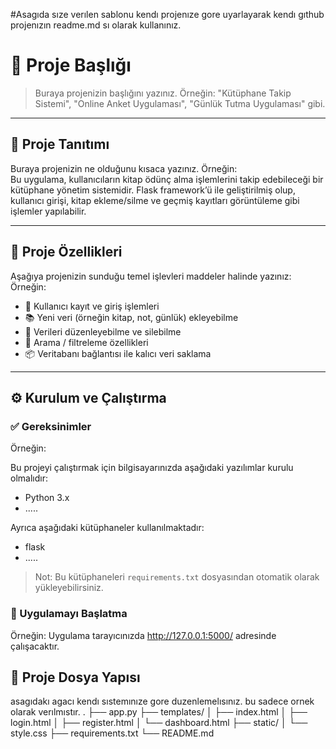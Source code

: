 #Asagıda sıze verılen sablonu kendı projenıze gore uyarlayarak kendı gıthub projenızın readme.md sı olarak kullanınız.


# 📌 Proje Başlığı

> Buraya projenizin başlığını yazınız. Örneğin: "Kütüphane Takip Sistemi", "Online Anket Uygulaması", "Günlük Tutma Uygulaması" gibi.

---

## 🧾 Proje Tanıtımı

Buraya projenizin ne olduğunu kısaca yazınız. Örneğin:  
Bu uygulama, kullanıcıların kitap ödünç alma işlemlerini takip edebileceği bir kütüphane yönetim sistemidir. Flask framework’ü ile geliştirilmiş olup, kullanıcı girişi, kitap ekleme/silme ve geçmiş kayıtları görüntüleme gibi işlemler yapılabilir.

---

## 🚀 Proje Özellikleri

Aşağıya projenizin sunduğu temel işlevleri maddeler halinde yazınız:
Örneğin:  
- 🔐 Kullanıcı kayıt ve giriş işlemleri
- 📚 Yeni veri (örneğin kitap, not, günlük) ekleyebilme
- 📝 Verileri düzenleyebilme ve silebilme
- 🔎 Arama / filtreleme özellikleri
- 📦 Veritabanı bağlantısı ile kalıcı veri saklama

---

## ⚙️ Kurulum ve Çalıştırma

### ✅ Gereksinimler
Örneğin:  

Bu projeyi çalıştırmak için bilgisayarınızda aşağıdaki yazılımlar kurulu olmalıdır:

- Python 3.x
- .....

Ayrıca aşağıdaki kütüphaneler kullanılmaktadır:

- flask
- .....

> Not: Bu kütüphaneleri `requirements.txt` dosyasından otomatik olarak yükleyebilirsiniz.

### 🚀 Uygulamayı Başlatma
Örneğin: 
Uygulama tarayıcınızda http://127.0.0.1:5000/ adresinde çalışacaktır.


## 📂 Proje Dosya Yapısı
asagıdakı agacı kendı sıstemınıze gore duzenlemelısınız. bu sadece ornek olarak verılmıstır.
.
├── app.py
├── templates/
│   ├── index.html
│   ├── login.html
│   ├── register.html
│   └── dashboard.html
├── static/
│   └── style.css
├── requirements.txt
└── README.md

















